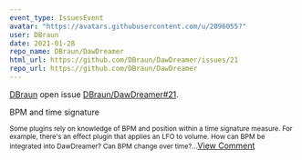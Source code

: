 ```yaml
---
event_type: IssuesEvent
avatar: "https://avatars.githubusercontent.com/u/2096055?"
user: DBraun
date: 2021-01-28
repo_name: DBraun/DawDreamer
html_url: https://github.com/DBraun/DawDreamer/issues/21
repo_url: https://github.com/DBraun/DawDreamer
---
```


<a href='https://github.com/DBraun' target='_blank'>DBraun</a> open issue <a href='https://github.com/DBraun/DawDreamer/issues/21' target='_blank'>DBraun/DawDreamer#21</a>.

<p>BPM and time signature</p><small>Some plugins rely on knowledge of BPM and position within a time signature measure. For example, there's an effect plugin that applies an LFO to volume. How can BPM be integrated into DawDreamer? Can BPM change over time?...</small><a href='https://github.com/DBraun/DawDreamer/issues/21' target='_blank'>View Comment</a>